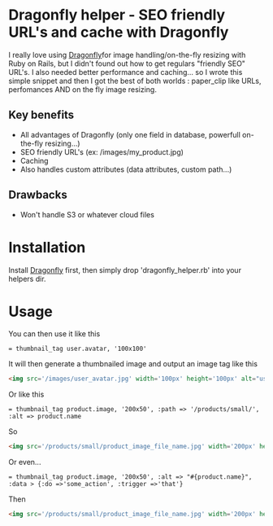 Dragonfly helper - SEO friendly URL's and cache with Dragonfly
===================================

I really love using <a href="https://github.com/markevans/dragonfly/blob/master/README.md">Dragonfly</a>for image handling/on-the-fly resizing with Ruby on Rails, but I didn't found out how to get regulars "friendly SEO" URL's.
I also needed better performance and caching... so I wrote this simple snippet and then I got the best of both worlds : paper_clip like URLs, perfomances AND on the fly image resizing.   


## Key benefits

* All advantages of Dragonfly (only one field in database, powerfull on-the-fly resizing...)  
* SEO friendly URL's (ex: /images/my_product.jpg)
* Caching
* Also handles custom attributes (data attributes, custom path...)

## Drawbacks

* Won't handle S3 or whatever cloud files

Installation
===================================

Install <a href="https://github.com/markevans/dragonfly/blob/master/README.md">Dragonfly</a> first, then simply drop 'dragonfly_helper.rb' into your helpers dir. 

Usage
===================================

You can then use it like this

```haml
= thumbnail_tag user.avatar, '100x100'
```

It will then generate a thumbnailed image and output an image tag like this

```html
<img src='/images/user_avatar.jpg' width='100px' height='100px' alt="user_avatar" />
```

Or like this

```haml
= thumbnail_tag product.image, '200x50', :path => '/products/small/', :alt => product.name
```

So

```html
<img src='/products/small/product_image_file_name.jpg' width='200px' height='50px' alt="such a nice product name" />
```

Or even...

```haml
= thumbnail_tag product.image, '200x50', :alt => "#{product.name}", :data > {:do =>'some_action', :trigger =>'that'}
```

Then

```html
<img src='/products/small/product_image_file_name.jpg' width='200px' height='50px' alt="such a nice product name" data-do='some_action' data-trigger='that' />
```

